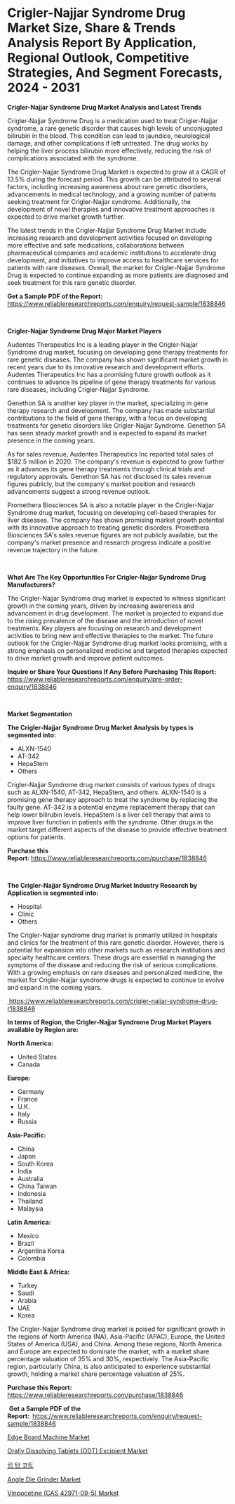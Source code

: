 <p><h1>Crigler-Najjar Syndrome Drug Market Size, Share & Trends Analysis Report By Application, Regional Outlook, Competitive Strategies, And Segment Forecasts, 2024 - 2031</h1></p><p><strong>Crigler-Najjar Syndrome Drug Market Analysis and Latest Trends</strong></p>
<p><p>Crigler-Najjar Syndrome Drug is a medication used to treat Crigler-Najjar syndrome, a rare genetic disorder that causes high levels of unconjugated bilirubin in the blood. This condition can lead to jaundice, neurological damage, and other complications if left untreated. The drug works by helping the liver process bilirubin more effectively, reducing the risk of complications associated with the syndrome.</p><p>The Crigler-Najjar Syndrome Drug Market is expected to grow at a CAGR of 13.5% during the forecast period. This growth can be attributed to several factors, including increasing awareness about rare genetic disorders, advancements in medical technology, and a growing number of patients seeking treatment for Crigler-Najjar syndrome. Additionally, the development of novel therapies and innovative treatment approaches is expected to drive market growth further.</p><p>The latest trends in the Crigler-Najjar Syndrome Drug Market include increasing research and development activities focused on developing more effective and safe medications, collaborations between pharmaceutical companies and academic institutions to accelerate drug development, and initiatives to improve access to healthcare services for patients with rare diseases. Overall, the market for Crigler-Najjar Syndrome Drug is expected to continue expanding as more patients are diagnosed and seek treatment for this rare genetic disorder.</p></p>
<p><strong>Get a Sample PDF of the Report:&nbsp;</strong> <a href="https://www.reliableresearchreports.com/enquiry/request-sample/1838846">https://www.reliableresearchreports.com/enquiry/request-sample/1838846</a></p>
<p>&nbsp;</p>
<p><strong>Crigler-Najjar Syndrome Drug Major Market Players</strong></p>
<p><p>Audentes Therapeutics Inc is a leading player in the Crigler-Najjar Syndrome drug market, focusing on developing gene therapy treatments for rare genetic diseases. The company has shown significant market growth in recent years due to its innovative research and development efforts. Audentes Therapeutics Inc has a promising future growth outlook as it continues to advance its pipeline of gene therapy treatments for various rare diseases, including Crigler-Najjar Syndrome.</p><p>Genethon SA is another key player in the market, specializing in gene therapy research and development. The company has made substantial contributions to the field of gene therapy, with a focus on developing treatments for genetic disorders like Crigler-Najjar Syndrome. Genethon SA has seen steady market growth and is expected to expand its market presence in the coming years.</p><p>As for sales revenue, Audentes Therapeutics Inc reported total sales of $182.5 million in 2020. The company's revenue is expected to grow further as it advances its gene therapy treatments through clinical trials and regulatory approvals. Genethon SA has not disclosed its sales revenue figures publicly, but the company's market position and research advancements suggest a strong revenue outlook.</p><p>Promethera Biosciences SA is also a notable player in the Crigler-Najjar Syndrome drug market, focusing on developing cell-based therapies for liver diseases. The company has shown promising market growth potential with its innovative approach to treating genetic disorders. Promethera Biosciences SA's sales revenue figures are not publicly available, but the company's market presence and research progress indicate a positive revenue trajectory in the future.</p></p>
<p>&nbsp;</p>
<p><strong>What Are The Key Opportunities For Crigler-Najjar Syndrome Drug Manufacturers?</strong></p>
<p><p>The Crigler-Najjar Syndrome drug market is expected to witness significant growth in the coming years, driven by increasing awareness and advancement in drug development. The market is projected to expand due to the rising prevalence of the disease and the introduction of novel treatments. Key players are focusing on research and development activities to bring new and effective therapies to the market. The future outlook for the Crigler-Najjar Syndrome drug market looks promising, with a strong emphasis on personalized medicine and targeted therapies expected to drive market growth and improve patient outcomes.</p></p>
<p><strong>Inquire or Share Your Questions If Any Before Purchasing This Report:</strong> <a href="https://www.reliableresearchreports.com/enquiry/pre-order-enquiry/1838846">https://www.reliableresearchreports.com/enquiry/pre-order-enquiry/1838846</a></p>
<p>&nbsp;</p>
<p><strong>Market Segmentation</strong></p>
<p><strong>The Crigler-Najjar Syndrome Drug Market Analysis by types is segmented into:</strong></p>
<p><ul><li>ALXN-1540</li><li>AT-342</li><li>HepaStem</li><li>Others</li></ul></p>
<p><p>Crigler-Najjar Syndrome drug market consists of various types of drugs such as ALXN-1540, AT-342, HepaStem, and others. ALXN-1540 is a promising gene therapy approach to treat the syndrome by replacing the faulty gene. AT-342 is a potential enzyme replacement therapy that can help lower bilirubin levels. HepaStem is a liver cell therapy that aims to improve liver function in patients with the syndrome. Other drugs in the market target different aspects of the disease to provide effective treatment options for patients.</p></p>
<p><strong>Purchase this Report:&nbsp;</strong><a href="https://www.reliableresearchreports.com/purchase/1838846">https://www.reliableresearchreports.com/purchase/1838846</a></p>
<p>&nbsp;</p>
<p><strong>The Crigler-Najjar Syndrome Drug Market Industry Research by Application is segmented into:</strong></p>
<p><ul><li>Hospital</li><li>Clinic</li><li>Others</li></ul></p>
<p><p>The Crigler-Najjar syndrome drug market is primarily utilized in hospitals and clinics for the treatment of this rare genetic disorder. However, there is potential for expansion into other markets such as research institutions and specialty healthcare centers. These drugs are essential in managing the symptoms of the disease and reducing the risk of serious complications. With a growing emphasis on rare diseases and personalized medicine, the market for Crigler-Najjar syndrome drugs is expected to continue to evolve and expand in the coming years.</p></p>
<p><a href="https://www.reliableresearchreports.com/crigler-najjar-syndrome-drug-r1838846">&nbsp;https://www.reliableresearchreports.com/crigler-najjar-syndrome-drug-r1838846</a></p>
<p><strong>In terms of Region, the Crigler-Najjar Syndrome Drug Market Players available by Region are:</strong></p>
<p>
    <p> <strong> North America: </strong>
        <ul>
            <li>United States</li>
            <li>Canada</li>
        </ul>
        </p> 
    <p> <strong> Europe: </strong>
        <ul>
            <li>Germany</li>
            <li>France</li>
            <li>U.K.</li>
            <li>Italy</li>
            <li>Russia</li>
        </ul>
        </p> 
    <p> <strong> Asia-Pacific: </strong>
        <ul>
            <li>China</li>
            <li>Japan</li>
            <li>South Korea</li>
            <li>India</li>
            <li>Australia</li>
            <li>China Taiwan</li>
            <li>Indonesia</li>
            <li>Thailand</li>
            <li>Malaysia</li>
        </ul>
        </p> 
    <p> <strong> Latin America: </strong>
        <ul>
            <li>Mexico</li>
            <li>Brazil</li>
            <li>Argentina Korea</li>
            <li>Colombia</li>
        </ul>
        </p> 
    <p> <strong> Middle East & Africa: </strong>
        <ul>
            <li>Turkey</li>
            <li>Saudi</li>
            <li>Arabia</li>
            <li>UAE</li>
            <li>Korea</li>
        </ul>
    </p>
    </p>
<p><p>The Crigler-Najjar Syndrome drug market is poised for significant growth in the regions of North America (NA), Asia-Pacific (APAC), Europe, the United States of America (USA), and China. Among these regions, North America and Europe are expected to dominate the market, with a market share percentage valuation of 35% and 30%, respectively. The Asia-Pacific region, particularly China, is also anticipated to experience substantial growth, holding a market share percentage valuation of 25%.</p></p>
<p><strong>Purchase this Report: </strong><a href="https://www.reliableresearchreports.com/purchase/1838846">https://www.reliableresearchreports.com/purchase/1838846</a></p>
<p>&nbsp;<strong>Get a Sample PDF of the Report:&nbsp;&nbsp;</strong><a href="https://www.reliableresearchreports.com/enquiry/request-sample/1838846">https://www.reliableresearchreports.com/enquiry/request-sample/1838846</a></p>
<p><strong></strong></p>
<p><p><a href="https://medium.com/@patriciahanson2013/edge-board-machine-market-size-is-growing-at-cagr-of-7-7-19232be71267">Edge Board Machine Market</a></p><p><a href="https://www.linkedin.com/pulse/orally-dissolving-tablets-odt-excipient-market-industry-trends-bvrwc?trackingId=vp98rNWHQD%2BQAABKb1jb%2FQ%3D%3D">Orally Dissolving Tablets (ODT) Excipient Market</a></p><p><a href="https://medium.com/@puputzim_20688/%EB%A6%BD-%ED%83%91-%EC%BD%94%ED%8A%B8-%EC%8B%9C%EC%9E%A5-%EC%A0%90%EC%9C%A0%EC%9C%A8-%ED%81%AC%EA%B8%B0-%ED%8A%B8%EB%A0%8C%EB%93%9C-%EC%82%B0%EC%97%85-%EB%B6%84%EC%84%9D-%EB%B3%B4%EA%B3%A0%EC%84%9C-%EC%9D%91%EC%9A%A9-%ED%94%84%EB%A1%9C%EA%B7%B8%EB%9E%A8-%EB%82%A8%EC%84%B1-%EC%97%AC%EC%84%B1-%EC%9C%A0%ED%98%95-%ED%88%AC%EB%AA%85-%EB%A6%BD-%ED%83%91-%EC%BD%94%ED%8A%B8-%EC%8A%A4%ED%8C%8C%ED%81%B4-%EB%A6%BD-%ED%83%91-%EC%BD%94%ED%8A%B8-%EA%B8%B0%ED%83%80-%EB%B0%8F-2024-2031%EB%85%84-d9d5ea91f3db">립 탑 코트</a></p><p><a href="https://medium.com/@amanda.hamilton54645/insights-into-the-angle-die-grinder-market-size-which-is-expanding-with-a-12-6-466e31808503">Angle Die Grinder Market</a></p><p><a href="https://github.com/RickHolmes3/Market-Research-Report-List-6/blob/main/vinpocetine-cas-42971-09-5-market.md">Vinpocetine (CAS 42971-09-5) Market</a></p></p>